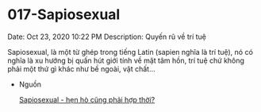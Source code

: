 # 017-Sapiosexual

Date: Oct 23, 2020 10:22 PM
Description: Quyến rũ về trí tuệ

Sapiosexual, là một từ ghép trong tiếng Latin (sapien nghĩa là trí tuệ), nó có nghĩa là xu hướng bị quấn hút giới tính về mặt tâm hồn, trí tuệ chứ không phải một thứ gì khác như bề ngoài, vật chất...

- Nguồn

    [Sapiosexual - hẹn hò cũng phải hợp thời?](https://spiderum.com/bai-dang/Sapiosexual-hen-ho-cung-phai-hop-thoi-bu8)